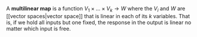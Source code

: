 A **multilinear map** is a function $V_1 \times \dots \times V_k \to W$ where the $V_i$ and $W$ are [[vector spaces|vector space]] that is linear in each of its $k$ variables. That is, if we hold all inputs but one fixed, the response in the output is linear no matter which input is free.